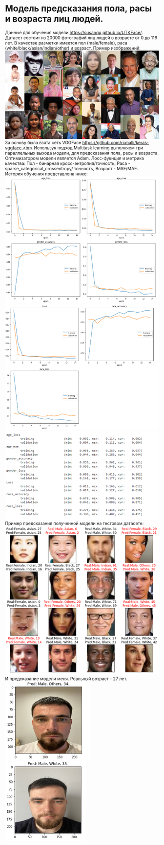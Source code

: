 # Модель предсказания пола, расы и возраста лиц людей.
Данные для обучения модели https://susanqq.github.io/UTKFace/. Датасет состоит из 20000 фотографий лиц людей в возрасте от 0 до 116 лет. В качестве разметки имеется пол (male/female), раса (white/black/asian/indian/other) и возраст. Пример изображений: <br>
![alt text](https://github.com/GermanYanchenko/VGGFace/blob/main/images/dataset.png?raw=true)<br>
За основу была взята сеть VGGFace https://github.com/rcmalli/keras-vggface.<br>
Используя подход Multitask learning выполняем три параллельных выхода модели, для предсказания пола, расы и возраста. Оптимизатором модели
является Adam. Лосс-фукнция и метрика качества: Пол - бинарная кросс-энтропия/точность, Раса - sparse_categorical_crossentropy/ точность, Возраст - MSE/MAE.<br>
История обучения представлена ниже: <br>
![alt text](https://github.com/GermanYanchenko/VGGFace/blob/main/images/hist1.png?raw=true)<br>
![alt text](https://github.com/GermanYanchenko/VGGFace/blob/main/images/hist2.png?raw=true)<br>
![alt text](https://github.com/GermanYanchenko/VGGFace/blob/main/images/hist3.png?raw=true)<br>
Пример предсказания полученной модели на тестовом датасете: <br>
![alt text](https://github.com/GermanYanchenko/VGGFace/blob/main/images/predict.png?raw=true)<br>
И предсказание модели меня. Реальный возраст - 27 лет.<br>
![alt text](https://github.com/GermanYanchenko/VGGFace/blob/main/images/predict1.png?raw=true)
![alt text](https://github.com/GermanYanchenko/VGGFace/blob/main/images/predict2.png?raw=true)<br>
